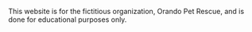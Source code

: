 This website is for the fictitious organization, Orando Pet Rescue, and is done for educational purposes only.
